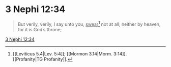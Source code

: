 # 3 Nephi 12:34

> But verily, verily, I say unto you, <u>swear</u>[^a] not at all; neither by heaven, for it is God’s throne;

[3 Nephi 12:34](https://www.churchofjesuschrist.org/study/scriptures/bofm/3-ne/12?lang=eng&id=p34#p34)


[^a]: [[Leviticus 5.4|Lev. 5:4]]; [[Mormon 3.14|Morm. 3:14]]. [[Profanity|TG Profanity]].  

